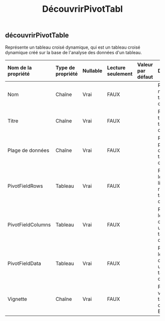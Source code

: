 ﻿---
title: DécouvrirPivotTabl
second_title: Aspose.Cells Cloud Documen
type: docs
url: /fr/specification/model/discoverpivottable/
description: "Aspose.Cells Spécification du modèle cloud : DiscoverPivotTable. Gérez sans effort Excel et d'autres feuilles de calcul avec des fonctionnalités telles que l'ouverture, la génération, l'édition, le fractionnement, la fusion, la comparaison et la conversion."
kwords: Excel, Office, feuille de calcul, Cloud REST API, DiscoverPivotTable
weight: 50
---
## **découvrirPivotTable**

 Représente un tableau croisé dynamique, qui est un tableau croisé dynamique créé sur la base de l'analyse des données d'un tableau.

| Nom de la propriété| Type de propriété| Nullable| Lecture seulement| Valeur par défaut| Description|
|:- |:- |:- |:- |:- |:- |
| Nom| Chaîne| Vrai| FAUX||Représente le nom du tableau croisé dynamique.|
| Titre| Chaîne| Vrai| FAUX|| Représente le titre du tableau croisé dynamique.|
| Plage de données| Chaîne| Vrai| FAUX|| Représente la plage de données du tableau croisé dynamique.|
| PivotFieldRows|Tableau<Integer> | Vrai| FAUX|| Représente les champs de ligne dans un rapport de tableau croisé dynamique.|
| PivotFieldColumns|Tableau<Integer> | Vrai| FAUX|| Représente les champs de colonnes dans un rapport de tableau croisé dynamique.|
| PivotFieldData|Tableau<Integer> | Vrai| FAUX|| Représente les champs de données dans un rapport de tableau croisé dynamique.|
|Vignette| Chaîne| Vrai| FAUX|| Représente la vignette du tableau croisé dynamique. Base64Chaîne|

